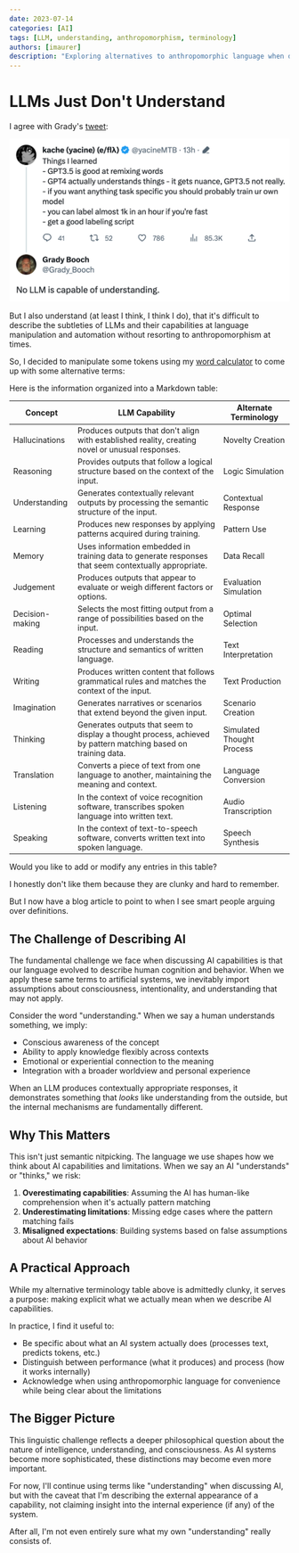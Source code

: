 ```yaml
---
date: 2023-07-14
categories: [AI]
tags: [LLM, understanding, anthropomorphism, terminology]
authors: [imaurer]
description: "Exploring alternatives to anthropomorphic language when describing LLM capabilities."
---
```


# LLMs Just Don't Understand

I agree with Grady's [tweet](https://twitter.com/Grady_Booch/status/1679767930748432385):

![yacine-grady.png](../../images/yacine-grady.png)

But I also understand (at least I think, I think I do), that it's difficult to describe the subtleties of LLMs and their capabilities at language manipulation and automation without resorting to anthropomorphism at times.

So, I decided to manipulate some tokens using my [word calculator](https://simonwillison.net/2023/Apr/2/calculator-for-words/) to come up with some alternative terms:

Here is the information organized into a Markdown table:

| Concept          | LLM Capability                                                                                                 | Alternate Terminology     |
|------------------|----------------------------------------------------------------------------------------------------------------|---------------------------|
| Hallucinations   | Produces outputs that don't align with established reality, creating novel or unusual responses.               | Novelty Creation          |
| Reasoning        | Provides outputs that follow a logical structure based on the context of the input.                            | Logic Simulation          |
| Understanding    | Generates contextually relevant outputs by processing the semantic structure of the input.                     | Contextual Response       |
| Learning         | Produces new responses by applying patterns acquired during training.                                          | Pattern Use               |
| Memory           | Uses information embedded in training data to generate responses that seem contextually appropriate.           | Data Recall               |
| Judgement        | Produces outputs that appear to evaluate or weigh different factors or options.                                | Evaluation Simulation     |
| Decision-making  | Selects the most fitting output from a range of possibilities based on the input.                              | Optimal Selection         |
| Reading          | Processes and understands the structure and semantics of written language.                                     | Text Interpretation       |
| Writing          | Produces written content that follows grammatical rules and matches the context of the input.                  | Text Production           |
| Imagination      | Generates narratives or scenarios that extend beyond the given input.                                          | Scenario Creation         |
| Thinking         | Generates outputs that seem to display a thought process, achieved by pattern matching based on training data. | Simulated Thought Process |
| Translation      | Converts a piece of text from one language to another, maintaining the meaning and context.                    | Language Conversion       |
| Listening        | In the context of voice recognition software, transcribes spoken language into written text.                   | Audio Transcription       |
| Speaking         | In the context of text-to-speech software, converts written text into spoken language.                         | Speech Synthesis          |

Would you like to add or modify any entries in this table?


I honestly don't like them because they are clunky and hard to remember.

But I now have a blog article to point to when I see smart people arguing over definitions.

## The Challenge of Describing AI

The fundamental challenge we face when discussing AI capabilities is that our language evolved to describe human cognition and behavior. When we apply these same terms to artificial systems, we inevitably import assumptions about consciousness, intentionality, and understanding that may not apply.

Consider the word "understanding." When we say a human understands something, we imply:

- Conscious awareness of the concept
- Ability to apply knowledge flexibly across contexts
- Emotional or experiential connection to the meaning
- Integration with a broader worldview and personal experience

When an LLM produces contextually appropriate responses, it demonstrates something that *looks* like understanding from the outside, but the internal mechanisms are fundamentally different.

## Why This Matters

This isn't just semantic nitpicking. The language we use shapes how we think about AI capabilities and limitations. When we say an AI "understands" or "thinks," we risk:

1. **Overestimating capabilities**: Assuming the AI has human-like comprehension when it's actually pattern matching
2. **Underestimating limitations**: Missing edge cases where the pattern matching fails
3. **Misaligned expectations**: Building systems based on false assumptions about AI behavior

## A Practical Approach

While my alternative terminology table above is admittedly clunky, it serves a purpose: making explicit what we actually mean when we describe AI capabilities.

In practice, I find it useful to:

- Be specific about what an AI system actually does (processes text, predicts tokens, etc.)
- Distinguish between performance (what it produces) and process (how it works internally)
- Acknowledge when using anthropomorphic language for convenience while being clear about the limitations

## The Bigger Picture

This linguistic challenge reflects a deeper philosophical question about the nature of intelligence, understanding, and consciousness. As AI systems become more sophisticated, these distinctions may become even more important.

For now, I'll continue using terms like "understanding" when discussing AI, but with the caveat that I'm describing the external appearance of a capability, not claiming insight into the internal experience (if any) of the system.

After all, I'm not even entirely sure what my own "understanding" really consists of.